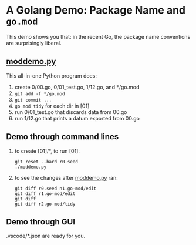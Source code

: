 # A Golang Demo: Package Name and `go.mod`

This demo shows you that:
in the recent Go, the package name conventions are surprisingly liberal.

## [moddemo.py](../moddemo.py)

This all-in-one Python program does:
1. create 0/00.go, 0/01_test.go, 1/12.go, and */go.mod
1. `git add -f */go.mod`
1. `git commit ...` 
1. `go mod tidy` for each dir in [01]
1. run 0/01_test.go that discards data from 00.go
1. run 1/12.go that prints a datum exported from 00.go

## Demo through command lines

1. to create [01]/*, to run [01]:
   ```shell
   git reset --hard r0.seed
   ./moddemo.py
   ```
1. to see the changes after [moddemo.py](../moddemo.py) ran:
   ```shell
   git diff r0.seed n1.go-mod/edit
   git diff r1.go-mod/edit
   git diff
   git diff r2.go-mod/tidy
   ```

## Demo through GUI

.vscode/*.json are ready for you.
